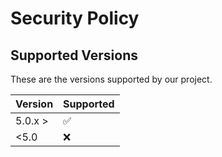 # Security Policy

## Supported Versions

These are the versions supported by our project.

| Version | Supported          |
| ------- | ------------------ |
| 5.0.x >  | :white_check_mark:|
| <5.0   | :x:                 |
